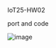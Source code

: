 IoT25-HW02

port and code

![image](https://github.com/user-attachments/assets/1ca221a0-1d85-4c4f-88e3-68c80f4dae49)

